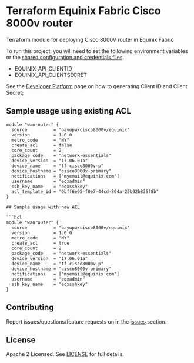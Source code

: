 # Terraform Equinix Fabric Cisco 8000v router

Terraform module for deploying Cisco 8000V router in Equinix Fabric

To run this project, you will need to set the following environment variables or the [shared configuration and credentials files](https://docs.aws.amazon.com/cli/latest/userguide/cli-configure-files.html).
- EQUINIX_API_CLIENTID
- EQUINIX_API_CLIENTSECRET

See the [Developer Platform](https://developer.equinix.com/docs?page=/dev-docs/fabric/overview) page on how to generating Client ID and Client Secret;

## Sample usage using existing ACL

```hcl
module "wanrouter" {
  source          = "bayupw/cisco8000v/equinix"
  version         = 1.0.0
  metro_code      = "NY"
  create_acl      = false
  core_count      = 2
  package_code    = "network-essentials"
  device_version  = "17.06.01a"
  device_name     = "tf-cisco8000v-p"
  device_hostname = "cisco8000v-primary"
  notifications   = ["myemail@equinix.com"]
  username        = "eqxadmin"
  ssh_key_name    = "eqxsshkey"
  acl_template_id = "0bff6e05-f0e7-44cd-804a-25b92b835f8b"
}

## Sample usage with new ACL

```hcl
module "wanrouter" {
  source          = "bayupw/cisco8000v/equinix"
  version         = 1.0.0
  metro_code      = "NY"
  create_acl      = true
  core_count      = 2
  package_code    = "network-essentials"
  device_version  = "17.06.01a"
  device_name     = "tf-cisco8000v-p"
  device_hostname = "cisco8000v-primary"
  notifications   = ["myemail@equinix.com"]
  username        = "eqxadmin"
  ssh_key_name    = "eqxsshkey"
}

```

## Contributing

Report issues/questions/feature requests on in the [issues](https://github.com/bayupw/terraform-equinix-cisco8000v/issues/new) section.

## License

Apache 2 Licensed. See [LICENSE](https://github.com/bayupw/terraform-equinix-cisco8000v/tree/master/LICENSE) for full details.
